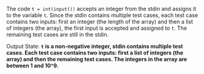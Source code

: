 The code `t = int(input())` accepts an integer from the stdin and assigns it to the variable `t`. Since the stdin contains multiple test cases, each test case contains two inputs: first an integer (the length of the array) and then a list of integers (the array), the first input is accepted and assigned to `t`. The remaining test cases are still in the stdin.

Output State: **`t` is a non-negative integer, stdin contains multiple test cases. Each test case contains two inputs: first a list of integers (the array) and then the remaining test cases. The integers in the array are between 1 and 10^9.**